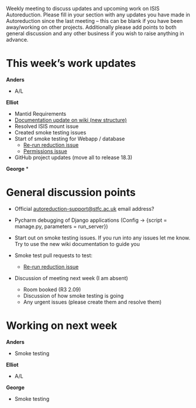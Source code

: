Weekly meeting to discuss updates and upcoming work on ISIS Autoreduction.
Please fill in your section with any updates you have made in Autoreduction since the last meeting – this can be blank if you have been away/working on other projects. Additionally please add points to both general discussion and any other business if you wish to raise anything in advance.

This week’s work updates
========================

**Anders**
* A/L

**Elliot**
* Mantid Requirements
* [Documentation update on wiki (new structure)](https://github.com/ISISScientificComputing/autoreduce/issues/172)
* Resolved ISIS mount issue
* Created smoke testing issues
* Start of smoke testing for Webapp / database
  * [Re-run reduction issue](https://github.com/ISISScientificComputing/autoreduce/issues/174)
  * [Permissions issue](https://github.com/ISISScientificComputing/autoreduce/issues/178)
* GitHub project updates (move all to release 18.3)

**George**
* 


General discussion points
=========================

* Official autoreduction-support@stfc.ac.uk email address?
* Pycharm debugging of Django applications (Config -> {script = manage.py, parameters = run_server}) 

* Start out on smoke testing issues. If you run into any issues let me know. Try to use the new wiki documentation to guide you
* Smoke test pull requests to test:
  * [Re-run reduction issue](https://github.com/ISISScientificComputing/autoreduce/pull/176)


* Discussion of meeting next week (I am absent)
  * Room booked (R3 2.09)
  * Discussion of how smoke testing is going
  * Any urgent issues (please create them and resolve them)


Working on next week
====================

**Anders**
* Smoke testing

**Elliot**
* A/L

**George**
* Smoke testing
